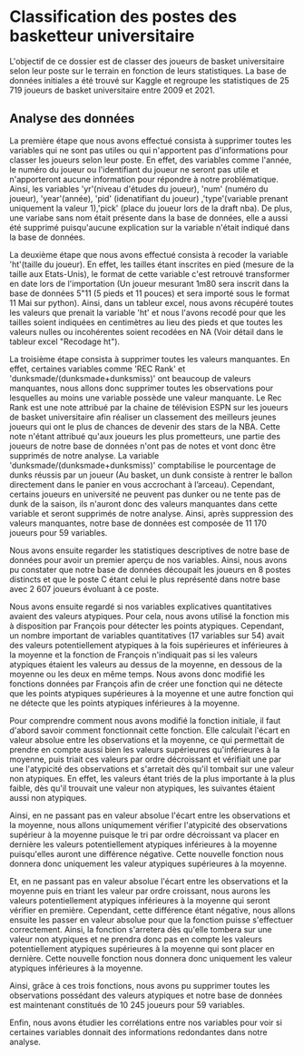 # Classification des postes des basketteur universitaire

L'objectif de ce dossier est de classer des joueurs de basket universitaire selon leur poste sur le terrain en fonction de leurs statistiques.
La base de données initiales a été trouvé sur Kaggle et regroupe les statistiques de 25 719 joueurs de basket universitaire entre 2009 et 2021.

## Analyse des données
La première étape que nous avons effectué consista à supprimer toutes les variables qui ne sont pas utiles ou qui n'apportent pas d'informations pour classer les joueurs selon leur poste. En effet, des variables comme l'année, le numéro du joueur ou l'identifiant du joueur ne seront pas utile et n'apporteront aucune information pour répondre à notre problématique. Ainsi, les variables 'yr'(niveau d'études du joueur), 'num' (numéro du joueur), 'year'(année), 'pid' (idenatifiant du joueur) ,'type'(variable prenant uniquement la valeur 1),'pick' (place du joueur lors de la draft nba). De plus, une variabe sans nom était présente dans la base de données, elle a aussi été supprimé puisqu'aucune explication sur la variable n'était indiqué dans la base de données.

La deuxième étape que nous avons effectué consista à recoder la variable 'ht'(taille du joueur). En effet, les tailles étant inscrites en pied (mesure de la taille aux Etats-Unis), le format de cette variable c'est retrouvé transformer en date lors de l'importation (Un joueur mesurant 1m80 sera inscrit dans la base de données 5"11 (5 pieds et 11 pouces) et sera importé sous le format 11 Mai sur python). Ainsi, dans un tableur excel, nous avons récupéré toutes les valeurs que prenait la variable 'ht' et nous l'avons recodé pour que les tailles soient indiquées en centimètres au lieu des pieds et que toutes les valeurs nulles ou incohérentes soient recodées en NA (Voir détail dans le tableur excel "Recodage ht").

La troisième étape consista à supprimer toutes les valeurs manquantes. En effet, certaines variables comme 'REC Rank' et 'dunksmade/(dunksmade+dunksmiss)' ont beaucoup de valeurs manquantes, nous allons donc supprimer toutes les observations pour lesquelles au moins une variable possède une valeur manquante. Le Rec Rank est une note attribué par la chaine de télévision ESPN sur les joueurs de basket universitaire afin réaliser un classement des meilleurs jeunes joueurs qui ont le plus de chances de devenir des stars de la NBA. Cette note n'étant attribué qu'aux joueurs les plus prometteurs, une partie des joueurs de notre base de données n'ont pas de notes et vont donc être supprimés de notre analyse. La variable 'dunksmade/(dunksmade+dunksmiss)' comptabilise le pourcentage de dunks réussis par un joueur (Au basket, un dunk consiste à rentrer le ballon directement dans le panier en vous accrochant à l’arceau). Cependant, certains joueurs en université ne peuvent pas dunker ou ne tente pas de dunk de la saison, ils n'auront donc des valeurs manquantes dans cette variable et seront supprimés de notre analyse. Ainsi, après suppression des valeurs manquantes, notre base de données est composée de 11 170 joueurs pour 59 variables.

Nous avons ensuite regarder les statistiques descriptives de notre base de données pour avoir un premier aperçu de nos variables. Ainsi, nous avons pu constater que notre base de données découpait les joueurs en 8 postes distincts et que le poste C étant celui le plus représenté dans notre base avec 2 607 joueurs évoluant à ce poste.

Nous avons ensuite regardé si nos variables explicatives quantitatives avaient des valeurs atypiques. Pour cela, nous avons utilisé la fonction mis à disposition par François pour détecter les points atypiques. Cependant, un nombre important de variables quantitatives (17 variables sur 54) avait des valeurs potentiellement atypiques à la fois supérieures et inférieures à la moyenne et la fonction de François n'indiquait pas si les valeurs atypiques étaient les valeurs au dessus de la moyenne, en dessous de la moyenne ou les deux en même temps. Nous avons donc modifié les fonctions données par François afin de créer une fonction qui ne détecte que les points atypiques supérieures à la moyenne et une autre fonction qui ne détecte que les points atypiques inférieures à la moyenne. 

Pour comprendre comment nous avons modifié la fonction initiale, il faut d'abord savoir comment fonctionnait cette fonction. Elle calculait l'écart en valeur absolue entre les observations et la moyenne, ce qui permettait de prendre en compte aussi bien les valeurs supérieures qu'inférieures à la moyenne, puis triait ces valeurs par ordre décroissant et vérifiait une par une l'atypicité des observations et s'arretait dès qu'il tombait sur une valeur non atypiques. En effet, les valeurs étant triés de la plus importante à la plus faible, dès qu'il trouvait une valeur non atypiques, les suivantes étaient aussi non atypiques.

Ainsi, en ne passant pas en valeur absolue l'écart entre les observations et la moyenne, nous allons uniqumement vérifier l'atypicité des observations supérieur à la moyenne puisque le tri par ordre décroissant va placer en dernière les valeurs potentiellement atypiques inférieures à la moyenne puisqu'elles auront une différence négative. Cette nouvelle fonction nous donnera donc uniquement les valeur atypiques supérieures à la moyenne.

Et, en ne passant pas en valeur absolue l'écart entre les observations et la moyenne puis en triant les valeur par ordre croissant, nous aurons les valeurs potentiellement atypiques inférieures à la moyenne qui seront vérifier en première. Cependant, cette différence étant négative, nous allons ensuite les passer en valeur absolue pour que la fonction puisse s'effectuer correctement. Ainsi, la fonction s'arretera dès qu'elle tombera sur une valeur non atypiques et ne prendra donc pas en compte les valeurs potentiellement atypiques supérieures à la moyenne qui sont placer en dernière. Cette nouvelle fonction nous donnera donc uniquement les valeur atypiques inférieures à la moyenne.

Ainsi, grâce à ces trois fonctions, nous avons pu supprimer toutes les observations possédant des valeurs atypiques et notre base de données est maintenant constitués de 10 245 joueurs pour 59 variables.

Enfin, nous avons étudier les corrélations entre nos variables pour voir si certaines variables donnait des informations redondantes dans notre analyse.

